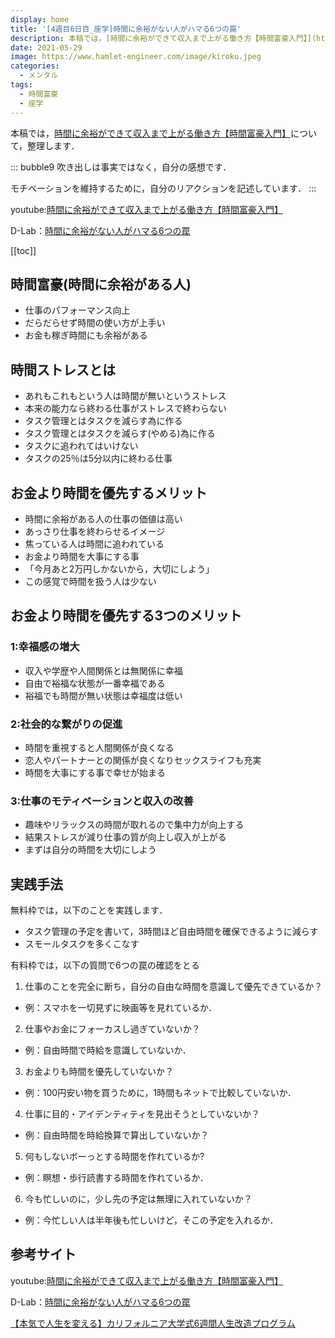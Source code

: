```yaml
---
display: home
title: '[4週目6日目_座学]時間に余裕がない人がハマる6つの罠'
description: 本稿では，[時間に余裕ができて収入まで上がる働き方【時間富豪入門】](https://www.youtube.com/watch?v=7QVV-GOFi4M)について，整理します．
date: 2021-05-29
image: https://www.hamlet-engineer.com/image/kiroku.jpeg
categories: 
  - メンタル
tags:
  - 時間富豪
  - 座学
---
```


本稿では，[時間に余裕ができて収入まで上がる働き方【時間富豪入門】](https://www.youtube.com/watch?v=7QVV-GOFi4M)について，整理します．

<!-- more -->

::: bubble9
吹き出しは事実ではなく，自分の感想です．

モチベーションを維持するために，自分のリアクションを記述しています．
:::

<!-- <span style="background-color: #ffff99;"></span> -->
<!-- <span style="color: #ff0000;"></span> -->

youtube:[時間に余裕ができて収入まで上がる働き方【時間富豪入門】](https://www.youtube.com/watch?v=7QVV-GOFi4M)

D-Lab：[時間に余裕がない人がハマる6つの罠](https://daigovideolab.jp/play/WjQPSLIEiqL8kJy6LHqO)

<ClientOnly>
  <CallInArticleAdsense />
</ClientOnly>

[[toc]]


## 時間富豪(時間に余裕がある人)
- 仕事のパフォーマンス向上
- だらだらせず時間の使い方が上手い
- お金も稼ぎ時間にも余裕がある


## 時間ストレスとは
- あれもこれもという人は時間が無いというストレス
- 本来の能力なら終わる仕事がストレスで終わらない
- タスク管理とはタスクを減らす為に作る
- タスク管理とはタスクを減らす(やめる)為に作る
- タスクに追われてはいけない
- タスクの25％は5分以内に終わる仕事


## お金より時間を優先するメリット
- 時間に余裕がある人の仕事の価値は高い
- あっさり仕事を終わらせるイメージ
- 焦っている人は時間に追われている
- お金より時間を大事にする事
- 「今月あと2万円しかないから，大切にしよう」
- この感覚で時間を扱う人は少ない

## お金より時間を優先する3つのメリット
### 1:幸福感の増大
- 収入や学歴や人間関係とは無関係に幸福
- 自由で裕福な状態が一番幸福である
- 裕福でも時間が無い状態は幸福度は低い


### 2:社会的な繋がりの促進
- 時間を重視すると人間関係が良くなる
- 恋人やパートナーとの関係が良くなりセックスライフも充実
- 時間を大事にする事で幸せが始まる

### 3:仕事のモティベーションと収入の改善
- 趣味やリラックスの時間が取れるので集中力が向上する
- 結果ストレスが減り仕事の質が向上し収入が上がる
- まずは自分の時間を大切にしよう


## 実践手法
無料枠では，以下のことを実践します．
- タスク管理の予定を書いて，3時間ほど自由時間を確保できるように減らす
- スモールタスクを多くこなす

有料枠では，以下の質問で6つの罠の確認をとる
1. 仕事のことを完全に断ち，自分の自由な時間を意識して優先できているか？
- 例：スマホを一切見ずに映画等を見れているか．

2. 仕事やお金にフォーカスし過ぎていないか？
- 例：自由時間で時給を意識していないか．

3. お金よりも時間を優先していないか？
- 例：100円安い物を買うために，1時間もネットで比較していないか．

4. 仕事に目的・アイデンティティを見出そうとしていないか？
  - 例：自由時間を時給換算で算出していないか？

5. 何もしないボーっとする時間を作れているか?
  - 例：瞑想・歩行読書する時間を作れているか．

6. 今も忙しいのに，少し先の予定は無理に入れていないか？
  - 例：今忙しい人は半年後も忙しいけど，そこの予定を入れるか．

## 参考サイト
youtube:[時間に余裕ができて収入まで上がる働き方【時間富豪入門】](https://www.youtube.com/watch?v=7QVV-GOFi4M)

D-Lab：[時間に余裕がない人がハマる6つの罠](https://daigovideolab.jp/play/WjQPSLIEiqL8kJy6LHqO)

[【本気で人生を変える】カリフォルニア大学式6週間人生改造プログラム](https://daigoblog.jp/pushing-thelimits/)


<ClientOnly>
  <CallInArticleAdsense />
</ClientOnly>